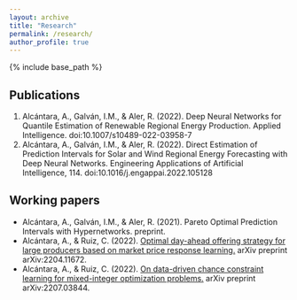 ```yaml
---
layout: archive
title: "Research"
permalink: /research/
author_profile: true
---
```


{% include base_path %}

## Publications

1. Alcántara, A., Galván, I.M., & Aler, R. (2022). Deep Neural Networks for Quantile Estimation of Renewable Regional Energy Production. Applied Intelligence. doi:10.1007/s10489-022-03958-7 [<img src="https://raw.githubusercontent.com/FortAwesome/Font-Awesome/6.x/svgs/solid/book.svg" width="14" height="14">](https://doi.org/10.1007/s10489-022-03958-7) [<img src="https://raw.githubusercontent.com/FortAwesome/Font-Awesome/6.x/svgs/solid/file-pdf.svg" width="14" height="14">](https://github.com/antonioalcantaramata/antonioalcantaramata.github.io/raw/master/files/papers/dnn-quantile.pdf)
2. Alcántara, A., Galván, I.M., & Aler, R. (2022). Direct Estimation of Prediction Intervals for Solar and Wind Regional Energy Forecasting with Deep Neural Networks. Engineering Applications of Artificial Intelligence, 114. doi:10.1016/j.engappai.2022.105128 [<img src="https://raw.githubusercontent.com/FortAwesome/Font-Awesome/6.x/svgs/solid/book.svg" width="14" height="14">](https://doi.org/10.1016/j.engappai.2022.105128) [<img src="https://raw.githubusercontent.com/FortAwesome/Font-Awesome/6.x/svgs/solid/file-pdf.svg" width="14" height="14">](https://github.com/antonioalcantaramata/antonioalcantaramata.github.io/raw/master/files/papers/direct-pi-nn.pdf) [<img src="https://raw.githubusercontent.com/FortAwesome/Font-Awesome/6.x/svgs/brands/github-square.svg" width="14" height="14">](https://github.com/antonioalcantaramata/POPI-HN)

## Working papers

 * Alcántara, A., Galván, I.M., & Aler, R. (2021). Pareto Optimal Prediction Intervals with Hypernetworks. preprint. [<img src="https://raw.githubusercontent.com/FortAwesome/Font-Awesome/6.x/svgs/brands/github-square.svg" width="14" height="14">](https://github.com/antonioalcantaramata/POPI-HN)
 * Alcántara, A., & Ruiz, C. (2022). [Optimal day-ahead offering strategy for large producers based on market price response learning.](https://arxiv.org/abs/2204.11672) arXiv preprint arXiv:2204.11672.
 * Alcántara, A., & Ruiz, C. (2022). [On data-driven chance constraint learning for mixed-integer optimization problems.](https://arxiv.org/abs/2207.03844) arXiv preprint arXiv:2207.03844.

